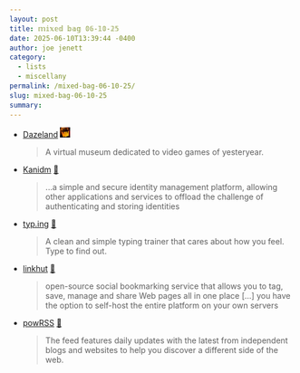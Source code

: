 ```yaml
---
layout: post
title: 𝕞𝕚𝕩𝕖𝕕 𝕓𝕒𝕘 𝟘𝟞-𝟙𝟘-𝟚𝟝
date: 2025-06-10T13:39:44 -0400
author: joe jenett
category:
  - lists
  - miscellany
permalink: /mixed-bag-06-10-25/
slug: mixed-bag-06-10-25
summary:
---
```

<ul class="links">
	<li><a title="We won’t nag you with cookies!" href="https://www.dazeland.com/index-en.html">Dazeland</a>  <a href="https://indieseek.xyz/" title="thx Brad!"><img src="/images/brad.png" width="18" height="18" alt="Indieseek.xyz" class="va-m"></a><blockquote><p>A virtual museum dedicated to video games of yesteryear.</p></blockquote></li>
	<li><a title="a modern and simple identity management platform written in rust" href="https://kanidm.com/">Kanidm</a> <a title="source" href="https://pinboard.in/u:fileformat">📌</a><blockquote><p>...a simple and secure identity management platform, allowing other applications and services to offload the challenge of authenticating and storing identities</p></blockquote></li>
	<li><a href="https://typ.ing/">typ.ing</a> <a title="source" href="https://pinboard.in/u:raygrasso">📌</a><blockquote><p>A clean and simple typing trainer that cares about how you feel. Type to find out.</p></blockquote></li>
	<li><a title="a social bookmarking site" href="https://linkhut.org/">linkhut</a> <a title="source" href="https://pinboard.in/u:tdjones">📌</a><blockquote><p>open-source social bookmarking service that allows you to tag, save, manage and share Web pages all in one place [...] you have the option to self-host the entire platform on your own servers</p></blockquote></li>
	<li><a title="powRSS - Discover the indie web" href="https://powrss.com/index.html">powRSS</a> <a title="source" href="https://pinboard.in/u:ramblinggit">📌</a><blockquote><p>The feed features daily updates with the latest from independent blogs and websites to help you discover a different side of the web.</p></blockquote></li>
</ul>

<a href="https://brid.gy/publish/mastodon"></a>